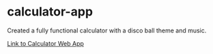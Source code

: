 # calculator-app
Created a fully functional calculator with a disco ball theme and music.

[Link to Calculator Web App](discocalculator.bitballoon.com)
